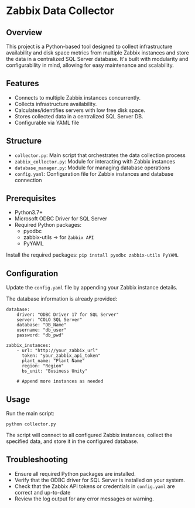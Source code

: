 # Zabbix Data Collector

## Overview
This project is a Python-based tool designed to collect infrastructure
availability and disk space metrics from multiple Zabbix instances and store
the data in a centralized SQL Server database. It's built with modularity and
configurability in mind, allowing for easy maintenance and scalability.

## Features
* Connects to multiple Zabbix instances concurrently.
* Collects infrastructure availability.
* Calculates/identifies servers with low free disk space.
* Stores collected data in a centralized SQL Server DB.
* Configurable via YAML file

## Structure
* `collector.py`: Main script that orchestrates the data collection process
* `zabbix_collector.py`: Module for interacting with Zabbix instances
* `database_manager.py`: Module for managing database operations
* `config.yaml`: Configuration file for Zabbix instances and database connection

## Prerequisites
* Python3.7+
* Microsoft ODBC Driver for SQL Server
* Required Python packages:
    * pyodbc
    * zabbix-utils -> for `Zabbix API`
    * PyYAML

Install the required packages:
`pip install pyodbc zabbix-utils PyYAML`

## Configuration
Update the `config.yaml` file by appending your Zabbix instance details.

The database information is already provided:
```
database:
    driver: "ODBC Driver 17 for SQL Server"
    server: "COLO SQL Server"
    database: "DB_Name"
    username: "db_user"
    password: "db_pwd"

zabbix_instances:
    - url: "http://your_zabbix_url"
      token: "your_zabbix_api_token"
      plant_name: "Plant Name"
      region: "Region"
      bs_unit: "Business Unity"

    # Append more instances as needed
```

## Usage
Run the main script:

`python collector.py`

The script will connect to all configured Zabbix instances, collect the
specified data, and store it in the configured database.

## Troubleshooting
* Ensure all required Python packages are installed.
* Verify that the ODBC driver for SQL Server is installed on your system.
* Check that the Zabbix API tokens or credentials in `config.yaml` are correct and up-to-date
* Review the log output for any error messages or warning.

